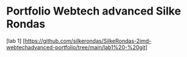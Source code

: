 # Portfolio Webtech advanced Silke Rondas

[lab 1] [https://github.com/silkerondas/SilkeRondas-2imd-webtechadvanced-portfolio/tree/main/lab1%20-%20git]
